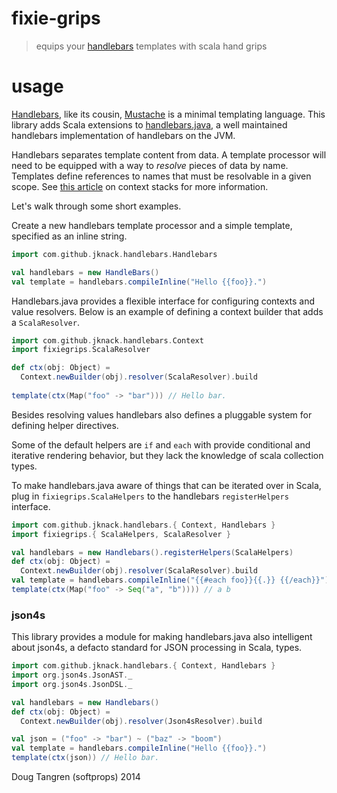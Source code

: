 # fixie-grips

> equips your [handlebars](https://github.com/jknack/handlebars.java) templates with scala hand grips

# usage

[Handlebars](http://handlebarsjs.com/), like its cousin, [Mustache](http://mustache.github.io/) is a minimal templating language. This
library adds Scala extensions to [handlebars.java](https://github.com/jknack/handlebars.java), a well maintained handlebars implementation
of handlebars on the JVM.

Handlebars separates template content from data. A template processor will need to be equipped with a way to _resolve_ pieces of data by name.
Templates define references to names that must be resolvable in a given scope. See [this article](http://jknack.github.io/handlebars.java/stack.html) on context stacks for more information.

Let's walk through some short examples.

Create a new handlebars template processor and a simple template, specified as an inline string.

```scala
import com.github.jknack.handlebars.Handlebars

val handlebars = new HandleBars()
val template = handlebars.compileInline("Hello {{foo}}.")
```

Handlebars.java provides a flexible interface for configuring contexts and value resolvers. Below is an example
of defining a context builder that adds a `ScalaResolver`.

```scala
import com.github.jknack.handlebars.Context
import fixiegrips.ScalaResolver

def ctx(obj: Object) =
  Context.newBuilder(obj).resolver(ScalaResolver).build
  
template(ctx(Map("foo" -> "bar"))) // Hello bar.
```

Besides resolving values handlebars also defines a pluggable system for defining helper directives.

Some of the default helpers are `if` and `each` with provide conditional and iterative rendering behavior, but they lack the knowledge of scala 
collection types.

To make handlebars.java aware of things that can be iterated over in Scala, plug in `fixiegrips.ScalaHelpers` to the handlebars `registerHelpers` interface.

```scala
import com.github.jknack.handlebars.{ Context, Handlebars }
import fixiegrips.{ ScalaHelpers, ScalaResolver }

val handlebars = new Handlebars().registerHelpers(ScalaHelpers)
def ctx(obj: Object) =
  Context.newBuilder(obj).resolver(ScalaResolver).build
val template = handlebars.compileInline("{{#each foo}}{{.}} {{/each}}")
template(ctx(Map("foo" -> Seq("a", "b")))) // a b
```

### json4s


This library provides a module for making handlebars.java also intelligent about json4s, a defacto standard for JSON processing in Scala, types.

```scala
import com.github.jknack.handlebars.{ Context, Handlebars }
import org.json4s.JsonAST._
import org.json4s.JsonDSL._

val handlebars = new Handlebars()
def ctx(obj: Object) =
  Context.newBuilder(obj).resolver(Json4sResolver).build

val json = ("foo" -> "bar") ~ ("baz" -> "boom")
val template = handlebars.compileInline("Hello {{foo}}.")
template(ctx(json)) // Hello bar.
```

Doug Tangren (softprops) 2014
